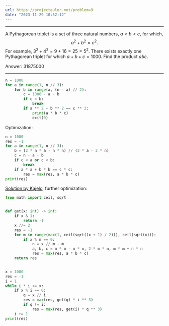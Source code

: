 ```yaml
---
url: https://projecteuler.net/problem=9
date: "2023-11-29 10:52:12"
---
```

---
A Pythagorean triplet is a set of three natural numbers, $a \lt b \lt c$, for which,
$$a^2 + b^2 = c^2.$$
For example, $3^2 + 4^2 = 9 + 16 = 25 = 5^2$.
There exists exactly one Pythagorean triplet for which $a + b + c = 1000$. Find the product $abc$.

Answer: 31875000

---

```python
n = 1000
for a in range(1, n // 3):
    for b in range(a, (n - a) // 2):
        c = 1000 - a - b
        if c < b:
            break
        if a ** 2 + b ** 2 == c ** 2:
            print(a * b * c)
            exit(0)
```

Optimization:
```python
n = 1000
res = -1
for a in range(1, n // 3):
    b = (2 * n * a - n * n) // (2 * a - 2 * n)
    c = n - a - b
    if c < a or c < b:
        break
    if a * a + b * b == c * c:
        res = max(res, a * b * c)
print(res)
```

[Solution by Kajelo](https://codereview.stackexchange.com/users/204814/kajelo), further optimization:
```python
from math import ceil, sqrt


def get(x: int) -> int:
    if x & 1:
        return -1
    x //= 2
    res = -1
    for m in range(max(1, ceil(sqrt((x + 1) / 2))), ceil(sqrt(x))):
        if x % m == 0:
            n = x // m - m
            a, b, c = m * m - n * n, 2 * m * n, m * m + n * n
            res = max(res, a * b * c)
    return res


x = 1000
res = -1
i = 1
while i * i <= x:
    if x % i == 0:
        q = x // i
        res = max(res, get(q) * i ** 3)
        if q != i:
            res = max(res, get(i) * q ** 3)
    i += 1
print(res)
```
